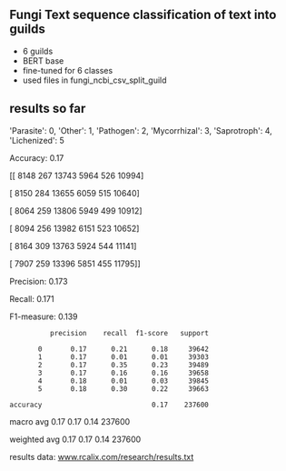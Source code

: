 ## Fungi Text sequence classification of text into guilds

* 6 guilds
* BERT base
* fine-tuned for 6 classes
* used files in fungi_ncbi_csv_split_guild


## results so far 

  'Parasite': 0, 'Other': 1, 'Pathogen': 2, 'Mycorrhizal': 3, 'Saprotroph': 4, 'Lichenized': 5


Accuracy: 0.17

[[ 8148   267 13743  5964   526 10994]

 [ 8150   284 13655  6059   515 10640]
 
 [ 8064   259 13806  5949   499 10912]
 
 [ 8094   256 13982  6151   523 10652]
 
 [ 8164   309 13763  5924   544 11141]
 
 [ 7907   259 13396  5851   455 11795]]
 
Precision: 0.173

Recall: 0.171

F1-measure: 0.139

              precision    recall  f1-score   support

           0       0.17      0.21      0.18     39642
           1       0.17      0.01      0.01     39303
           2       0.17      0.35      0.23     39489
           3       0.17      0.16      0.16     39658
           4       0.18      0.01      0.03     39845
           5       0.18      0.30      0.22     39663

    accuracy                           0.17    237600
    
   macro avg       0.17      0.17      0.14    237600
   
weighted avg       0.17      0.17      0.14    237600



results data: www.rcalix.com/research/results.txt

